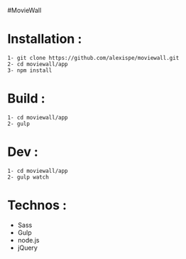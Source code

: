 #MovieWall

#  Installation :
    1- git clone https://github.com/alexispe/moviewall.git
    2- cd moviewall/app
    3- npm install
# Build :
    1- cd moviewall/app
    2- gulp
# Dev :
    1- cd moviewall/app
    2- gulp watch
# Technos :
 - Sass
 - Gulp
 - node.js
 - jQuery
